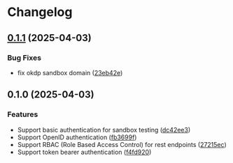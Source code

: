 # Changelog

## [0.1.1](https://github.com/OKDP/okdp-server/compare/v0.1.0...v0.1.1) (2025-04-03)


### Bug Fixes

* fix okdp sandbox domain ([23eb42e](https://github.com/OKDP/okdp-server/commit/23eb42e2027ee2d1f807d8d8dc90f46d802cd978))

## 0.1.0 (2025-04-03)


### Features

* Support basic authentication for sandbox testing ([dc42ee3](https://github.com/OKDP/okdp-server/commit/dc42ee3539ca5586b28731626e310b158bcedf51))
* Support OpenID authentication ([fb3699f](https://github.com/OKDP/okdp-server/commit/fb3699f0e630dd201c464eb691f93d9e7616b2ce))
* Support RBAC (Role Based Access Control) for rest endpoints ([27215ec](https://github.com/OKDP/okdp-server/commit/27215ecc1149578428f93568f4314448d1147020))
* Support token bearer authentication ([f4fd920](https://github.com/OKDP/okdp-server/commit/f4fd920170ff111cdf22d7ad4545678481a2e1d5))
